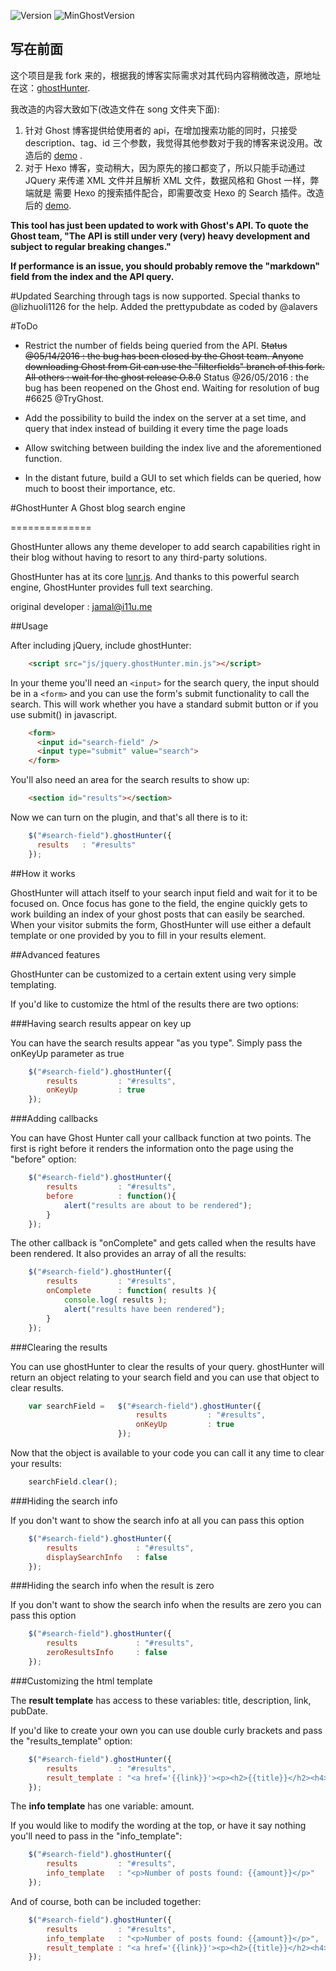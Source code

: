 ![Version](https://img.shields.io/badge/Version-0.3.1-blue.svg)
![MinGhostVersion](https://img.shields.io/badge/Min%20Ghost%20v.-%3E%3D%200.7.x-red.svg)

## 写在前面

这个项目是我 fork 来的，根据我的博客实际需求对其代码内容稍微改造，原地址在这：[ghostHunter](https://github.com/jamalneufeld/ghostHunter).

我改造的内容大致如下(改造文件在 song 文件夹下面):

1. 针对 Ghost 博客提供给使用者的 api，在增加搜索功能的同时，只接受 description、tag、id 三个参数，我觉得其他参数对于我的博客来说没用。改造后的 [demo](http://blog.songjz.cn) .
2. 对于 Hexo 博客，变动稍大，因为原先的接口都变了，所以只能手动通过 JQuery 来传递 XML 文件并且解析 XML 文件，数据风格和 Ghost 一样，弊端就是 需要 Hexo 的搜索插件配合，即需要改变 Hexo 的 Search 插件。改造后的 [demo](http://yuren.space/blog).

**This tool has just  been updated to work with Ghost's API. To quote the Ghost team, "The API is still under very (very) heavy development and subject to regular breaking changes."**

**If performance is an issue, you should probably remove the "markdown" field from the index and the API query.**

#Updated
Searching through tags is now supported. Special thanks to @lizhuoli1126 for the help.
Added the prettypubdate as coded by @alavers

#ToDo
- Restrict the number of fields being queried from the API.
	~~Status @05/14/2016 : the bug has been closed by the Ghost team. Anyone downloading Ghost from Git can use the "filterfields" branch of this fork. All others : wait for the ghost release O.8.0~~
	Status @26/05/2016 : the bug has been reopened on the Ghost end. Waiting for resolution of bug #6625 @TryGhost.

- Add the possibility to build the index on the server at a set time, and query that index instead of building it every time the page loads
- Allow switching between building the index live and the aforementioned function.
- In the distant future, build a GUI to set which fields can be queried, how much to boost their importance, etc.

#GhostHunter
A Ghost blog search engine

==============

GhostHunter allows any theme developer to add search capabilities right in their blog without having to resort to any third-party solutions. 

GhostHunter has at its core [lunr.js](http://lunrjs.com). And thanks to this powerful search engine, GhostHunter provides full text searching.

original developer : jamal@i11u.me

##Usage

After including jQuery, include ghostHunter:

````html
    <script src="js/jquery.ghostHunter.min.js"></script>
````

In your theme you'll need an `<input>` for the search query, the input should be in a `<form>` and you can use the form's submit functionality to call the search. This will work whether you have a standard submit button or if you use submit() in javascript.
````html
    <form>
      <input id="search-field" />
      <input type="submit" value="search">
    </form>
````
You'll also need an area for the search results to show up:
````html
    <section id="results"></section>
````
Now we can turn on the plugin, and that's all there is to it:
````js
    $("#search-field").ghostHunter({
      results   : "#results"
    });
````
##How it works

GhostHunter will attach itself to your search input field and wait for it to be focused on. Once focus has gone to the field, the engine quickly gets to work building an index of your ghost posts that can easily be searched. When your visitor submits the form, GhostHunter will use either a default template or one provided by you to fill in your results element.

##Advanced features

GhostHunter can be customized to a certain extent using very simple templating. 

If you'd like to customize the html of the results there are two options:

###Having search results appear on key up

You can have the search results appear "as you type". Simply pass the onKeyUp parameter as true
````js
	$("#search-field").ghostHunter({
		results   		: "#results",
		onKeyUp 		: true
    });
````
###Adding callbacks

You can have Ghost Hunter call your callback function at two points. The first is right before it renders the information onto the page using the "before" option:
````js
	$("#search-field").ghostHunter({
		results   		: "#results",
		before 			: function(){
			alert("results are about to be rendered");
		}
    });
````
The other callback is "onComplete" and gets called when the results have been rendered. It also provides an array of all the results:
````js
	$("#search-field").ghostHunter({
		results   		: "#results",
		onComplete		: function( results ){
			console.log( results );
			alert("results have been rendered");
		}
    });
````

###Clearing the results

You can use ghostHunter to clear the results of your query. ghostHunter will return an object relating to your search field and you can use that object to clear results.
````js
	var searchField = 	$("#search-field").ghostHunter({
							results   		: "#results",
							onKeyUp 		: true
					    });
````
Now that the object is available to your code you can call it any time to clear your results:
````js
	searchField.clear();
````
###Hiding the search info

If you don't want to show the search info at all you can pass this option
````js
	$("#search-field").ghostHunter({
		results   			: "#results",
		displaySearchInfo 	: false
    });
````
###Hiding the search info when the result is zero

If you don't want to show the search info when the results are zero you can pass this option
````js
	$("#search-field").ghostHunter({
		results   			: "#results",
		zeroResultsInfo 	: false
    });
````
###Customizing the html template

The **result template** has access to these variables: title, description, link, pubDate.

If you'd like to create your own you can use double curly brackets and pass the "results_template" option:
````js
	$("#search-field").ghostHunter({
		results   		: "#results",
		result_template : "<a href='{{link}}'><p><h2>{{title}}</h2><h4>{{pubDate}}</h4>{{description}}</p></a>"
    });
````
The **info template** has one variable: amount.

If you would like to modify the wording at the top, or have it say nothing you'll need to pass in the "info_template":
````js
	$("#search-field").ghostHunter({
		results   		: "#results",
		info_template	: "<p>Number of posts found: {{amount}}</p>"
    });
````
And of course, both can be included together:
````js
	$("#search-field").ghostHunter({
		results   		: "#results",
		info_template	: "<p>Number of posts found: {{amount}}</p>",
		result_template : "<a href='{{link}}'><p><h2>{{title}}</h2><h4>{{pubDate}}</h4>{{description}}</p></a>"
    });
````
